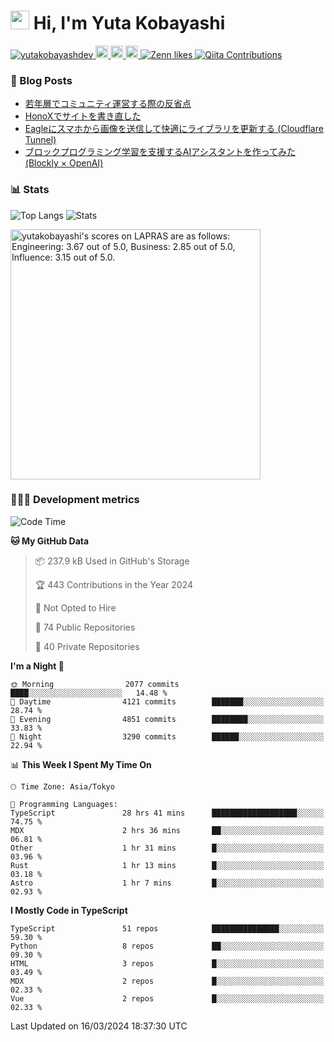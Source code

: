 <h1><img src="https://emojis.slackmojis.com/emojis/images/1613942336/14158/balloons.gif?1613942336" width="30"/> Hi, I'm Yuta Kobayashi</h1>

<p align="left"> 
  <a href="https://github.com/yutakobayashidev/yutakobayashidev/">
    <img src="https://komarev.com/ghpvc/?username=yutakobayashdev" alt="yutakobayashdev" />
  </a>
  <a href="https://mastodon.social/@yutakobayashi">
    <img height="20" src="https://img.shields.io/mastodon/follow/107202517736161782?domain=https%3A%2F%2Fmastodon.social&label=Mastodon&logo=mastodon&style=plastic" />
  </a>
  <a href="https://github.com/yutakobayashidev">
    <img height="20" src="https://img.shields.io/github/followers/yutakobayashidev?label=follow&logo=github&style=flat" />
  </a>
  <a href="https://www.reddit.com/user/yutakobayashi">
    <img height="20" src="https://img.shields.io/reddit/user-karma/combined/yutakobayashi?label=Reddit&logo=reddit&style=flat" />
  </a>
  <a href="https://zenn.dev/yutakobayashi">
    <img src="https://badgen.org/img/zenn/yutakobayashi/likes?style=plastic" alt="Zenn likes" />
  </a>
  <a href="https://qiita.com/yutakobayashi">
    <img src="https://badgen.org/img/qiita/yutakobayashi/contributions?style=plastic" alt="Qiita Contributions" />
  </a>
</p>

### 📕 Blog Posts

<!-- BLOG-POST-LIST:START -->
- [若年層でコミュニティ運営する際の反省点](https://yutakobayashi.dev/blog/./blog/junior-community)
- [HonoXでサイトを書き直した](https://yutakobayashi.dev/blog/./blog/honox)
- [Eagleにスマホから画像を送信して快適にライブラリを更新する &lpar;Cloudflare Tunnel&rpar;](https://zenn.dev/yutakobayashi/articles/eagle-cf-tunnel)
- [ブロックプログラミング学習を支援するAIアシスタントを作ってみた &lpar;Blockly × OpenAI&rpar;](https://zenn.dev/yutakobayashi/articles/blockly-openai)
<!-- BLOG-POST-LIST:END -->

### 📊 Stats

![Top Langs](https://github-readme-stats.vercel.app/api/top-langs/?username=yutakobayashidev)
![Stats](https://github-readme-stats.vercel.app/api?username=yutakobayashidev&count_private=true&show_icons=true&line_height=40)

<!--START_SECTION:lapras-card-->
<p ><a href="https://lapras.com/public/yutakobayashi" target="_blank" rel="noopener noreferrer"><img alt="yutakobayashi's scores on LAPRAS are as follows: Engineering: 3.67 out of 5.0, Business: 2.85 out of 5.0, Influence: 3.15 out of 5.0." src="https://lapras-card-generator.vercel.app/api/svg?e=3.67&b=2.85&i=3.15&b1=%23020e27&b2=%230e5593&i1=%2303102f&i2=%231688bf&l=en" width="400" ></a></p>
<!--END_SECTION:lapras-card-->

### 👩🏻‍💻 Development metrics

<!--START_SECTION:waka-->
![Code Time](http://img.shields.io/badge/Code%20Time-2%2C619%20hrs%2047%20mins-blue)

**🐱 My GitHub Data** 

> 📦 237.9 kB Used in GitHub's Storage 
 > 
> 🏆 443 Contributions in the Year 2024
 > 
> 🚫 Not Opted to Hire
 > 
> 📜 74 Public Repositories 
 > 
> 🔑 40 Private Repositories 
 > 
**I'm a Night 🦉** 

```text
🌞 Morning                2077 commits        ████░░░░░░░░░░░░░░░░░░░░░   14.48 % 
🌆 Daytime                4121 commits        ███████░░░░░░░░░░░░░░░░░░   28.74 % 
🌃 Evening                4851 commits        ████████░░░░░░░░░░░░░░░░░   33.83 % 
🌙 Night                  3290 commits        ██████░░░░░░░░░░░░░░░░░░░   22.94 % 
```


📊 **This Week I Spent My Time On** 

```text
🕑︎ Time Zone: Asia/Tokyo

💬 Programming Languages: 
TypeScript               28 hrs 41 mins      ███████████████████░░░░░░   74.75 % 
MDX                      2 hrs 36 mins       ██░░░░░░░░░░░░░░░░░░░░░░░   06.81 % 
Other                    1 hr 31 mins        █░░░░░░░░░░░░░░░░░░░░░░░░   03.96 % 
Rust                     1 hr 13 mins        █░░░░░░░░░░░░░░░░░░░░░░░░   03.18 % 
Astro                    1 hr 7 mins         █░░░░░░░░░░░░░░░░░░░░░░░░   02.93 % 
```

**I Mostly Code in TypeScript** 

```text
TypeScript               51 repos            ███████████████░░░░░░░░░░   59.30 % 
Python                   8 repos             ██░░░░░░░░░░░░░░░░░░░░░░░   09.30 % 
HTML                     3 repos             █░░░░░░░░░░░░░░░░░░░░░░░░   03.49 % 
MDX                      2 repos             █░░░░░░░░░░░░░░░░░░░░░░░░   02.33 % 
Vue                      2 repos             █░░░░░░░░░░░░░░░░░░░░░░░░   02.33 % 
```




 Last Updated on 16/03/2024 18:37:30 UTC
<!--END_SECTION:waka-->

